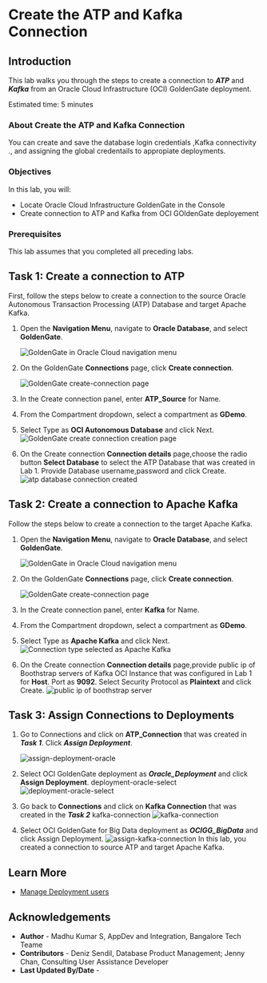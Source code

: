 # Create the ATP and Kafka Connection

## Introduction

This lab walks you through the steps to create a connection to ***ATP*** and ***Kafka*** from an Oracle Cloud Infrastructure (OCI) GoldenGate deployment.

Estimated time: 5 minutes

### About Create the ATP and Kafka Connection

You can create and save the database login credentials ,Kafka connectivity ., and assigning the global credentails to appropiate deployments.

### Objectives

In this lab, you will:
* Locate Oracle Cloud Infrastructure GoldenGate in the Console
* Create connection to ATP and Kafka from OCI GOldenGate deployement


### Prerequisites

This lab assumes that you completed all preceding labs.

## Task 1: Create a connection to ATP

First, follow the steps below to create a connection to the source Oracle Autonomous Transaction Processing \(ATP\) Database and target Apache Kafka.

1.  Open the **Navigation Menu**, navigate to **Oracle Database**, and select **GoldenGate**.

    ![GoldenGate in Oracle Cloud navigation menu](images/database-goldengate.png " ")

2.  On the GoldenGate **Connections** page, click **Create connection**.

    ![GoldenGate create-connection page](images/create-connection.png " ")

3.  In the Create connection panel, enter **ATP_Source** for Name.

4.  From the Compartment dropdown, select a compartment as **GDemo**.

5.  Select Type as **OCI Autonomous Database** and click Next.
    ![GoldenGate create connection creation page](images/create-connection-general-info.png " ")

6.  On the Create connection **Connection details** page,choose the radio button **Select Database** to select the ATP Database that was created in Lab 1. Provide Database username,password and click Create.
    ![atp database connection created](images/create-atp-connection.png " ")



## Task 2: Create a connection to Apache Kafka

Follow the steps below to create a connection to the target  Apache Kafka.

1.  Open the **Navigation Menu**, navigate to **Oracle Database**, and select **GoldenGate**.

    ![GoldenGate in Oracle Cloud navigation menu](images/database-goldengate.png " ")

2.  On the GoldenGate **Connections** page, click **Create connection**.

    ![GoldenGate create-connection page](images/create-connection.png " ")

3.  In the Create connection panel, enter **Kafka** for Name.

4.  From the Compartment dropdown, select a compartment as **GDemo**.

5.  Select Type as **Apache Kafka** and click Next.
    ![Connection type selected as Apache Kafka](images/create-connection-apache-kafka.png " ")

6.  On the Create connection **Connection details** page,provide public ip of Boothstrap servers of Kafka OCI Instance that was configured in Lab 1 for **Host**. Port as **9092**. Select Security Protocol as **Plaintext** and click Create.
    ![public ip of boothstrap server](images/boothstrap-server.png " ")

## Task 3: Assign Connections to Deployments
1. Go to Connections and click on **ATP_Connection** that was created in ***Task 1***. Click ***Assign Deployment***.

    ![assign-deployment-oracle](images/assign-deployment-oracle.png " ")
2. Select OCI GoldenGate deployment as ***Oracle_Deployment***  and click **Assign Deployment**.
deployment-oracle-select
    ![deployment-oracle-select](images/deployment-oracle-select.png " ")

3.	Go back to **Connections** and click on **Kafka Connection** that was created in the ***Task 2***
kafka-connection
    ![kafka-connection](images/kafka-connection.png " ")
4.	Select OCI GoldenGate for Big Data deployment as ***OCIGG_BigData***  and click Assign Deployment.
    ![assign-kafka-connection](images/assign-kafka-connection.png " ")
In this lab, you created a connection to source ATP and target Apache Kafka.

## Learn More

* [Manage Deployment users](https://docs.oracle.com/en/cloud/paas/goldengate-service/using/manage-user-accounts.html#GUID-56E2E146-7713-4094-8BEC-7C138064EB21)

## Acknowledgements
* **Author** - Madhu Kumar S, AppDev and Integration, Bangalore Tech Teame
* **Contributors** -  Deniz Sendil, Database Product Management; Jenny Chan, Consulting User Assistance Developer
* **Last Updated By/Date** - 
